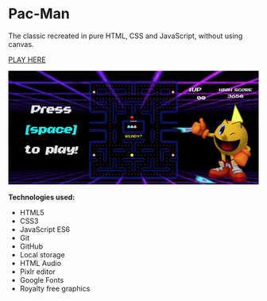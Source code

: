 # Pac-Man


The classic recreated in pure HTML, CSS and JavaScript, without using canvas.

[PLAY HERE](https://kasjanhinc.github.io/Pac-Man/)

![Pac-Man](./img/screenshots/pacman.png)

**Technologies used:**

- HTML5
- CSS3
- JavaScript ES6
- Git
- GitHub
- Local storage
- HTML Audio
- Pixlr editor
- Google Fonts
- Royalty free graphics
